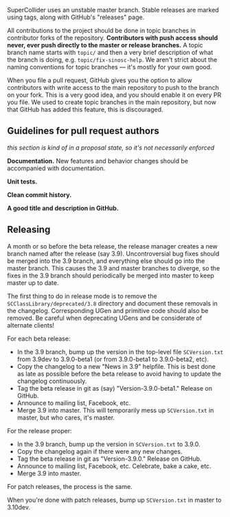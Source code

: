 SuperCollider uses an unstable master branch. Stable releases are marked using tags, along with GitHub's "releases" page.

All contributions to the project should be done in topic branches in contributor forks of the repository. **Contributors with push access should never, ever push directly to the master or release branches.** A topic branch name starts with `topic/` and then a very brief description of what the branch is doing, e.g. `topic/fix-sinosc-help`. We aren't strict about the naming conventions for topic branches — it's mostly for your own good.

When you file a pull request, GitHub gives you the option to allow contributors with write access to the main repository to push to the branch on your fork. This is a very good idea, and you should enable it on every PR you file. We used to create topic branches in the main repository, but now that GitHub has added this feature, this is discouraged.

## Guidelines for pull request authors ##

*this section is kind of in a proposal state, so it's not necessarily enforced*

**Documentation.** New features and behavior changes should be accompanied with documentation.

**Unit tests.**

**Clean commit history.**

**A good title and description in GitHub.**

## Releasing ##

A month or so before the beta release, the release manager creates a new branch named after the release (say 3.9). Uncontroversial bug fixes should be merged into the 3.9 branch, and everything else should go into the master branch. This causes the 3.9 and master branches to diverge, so the fixes in the 3.9 branch should periodically be merged into master to keep master up to date.

The first thing to do in release mode is to remove the `SCClassLibrary/deprecated/3.8` directory and document these removals in the changelog. Corresponding UGen and primitive code should also be removed. Be careful when deprecating UGens and be considerate of alternate clients!

For each beta release:

- In the 3.9 branch, bump up the version in the top-level file `SCVersion.txt` from 3.9dev to 3.9.0-beta1 (or from 3.9.0-beta1 to 3.9.0-beta2, etc).
- Copy the changelog to a new "News in 3.9" helpfile. This is best done as late as possible before the beta release to avoid having to update the changelog continuously.
- Tag the beta release in git as (say) "Version-3.9.0-beta1." Release on GitHub.
- Announce to mailing list, Facebook, etc.
- Merge 3.9 into master. This will temporarily mess up `SCVersion.txt` in master, but who cares, it's master.

For the release proper:

- In the 3.9 branch, bump up the version in `SCVersion.txt` to 3.9.0.
- Copy the changelog again if there were any new changes.
- Tag the beta release in git as "Version-3.9.0." Release on GitHub.
- Announce to mailing list, Facebook, etc. Celebrate, bake a cake, etc.
- Merge 3.9 into master.

For patch releases, the process is the same.

When you're done with patch releases, bump up `SCVersion.txt` in master to 3.10dev.